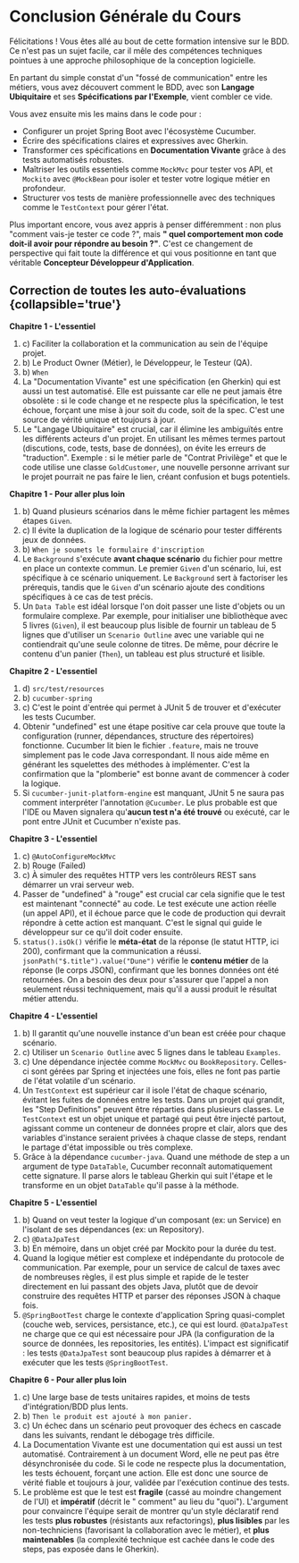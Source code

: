 # Conclusion Générale du Cours

Félicitations ! Vous êtes allé au bout de cette formation intensive sur le BDD. Ce n'est pas un sujet facile, car il
mêle des compétences techniques pointues à une approche philosophique de la conception logicielle.

En partant du simple constat d'un "fossé de communication" entre les métiers, vous avez découvert comment le BDD, avec
son **Langage Ubiquitaire** et ses **Spécifications par l'Exemple**, vient combler ce vide.

Vous avez ensuite mis les mains dans le code pour :

* Configurer un projet Spring Boot avec l'écosystème Cucumber.
* Écrire des spécifications claires et expressives avec Gherkin.
* Transformer ces spécifications en **Documentation Vivante** grâce à des tests automatisés robustes.
* Maîtriser les outils essentiels comme `MockMvc` pour tester vos API, et `Mockito` avec `@MockBean` pour isoler et
  tester votre logique métier en profondeur.
* Structurer vos tests de manière professionnelle avec des techniques comme le `TestContext` pour gérer l'état.

Plus important encore, vous avez appris à penser différemment : non plus "comment vais-je tester ce code ?", mais **"
quel comportement mon code doit-il avoir pour répondre au besoin ?"**. C'est ce changement de perspective qui fait toute
la différence et qui vous positionne en tant que véritable **Concepteur Développeur d'Application**.

## **Correction de toutes les auto-évaluations** {collapsible='true'}

**Chapitre 1 - L'essentiel**

1. c) Faciliter la collaboration et la communication au sein de l'équipe projet.
2. b) Le Product Owner (Métier), le Développeur, le Testeur (QA).
3. b) `When`
4. La "Documentation Vivante" est une spécification (en Gherkin) qui est aussi un test automatisé. Elle est puissante
   car elle ne peut jamais être obsolète : si le code change et ne respecte plus la spécification, le test échoue,
   forçant une mise à jour soit du code, soit de la spec. C'est une source de vérité unique et toujours à jour.
5. Le "Langage Ubiquitaire" est crucial, car il élimine les ambiguïtés entre les différents acteurs d'un projet. En
   utilisant les mêmes termes partout (discutions, code, tests, base de données), on évite les erreurs de "traduction".
   Exemple : si le métier parle de "Contrat Privilège" et que le code utilise une classe `GoldCustomer`, une nouvelle
   personne arrivant sur le projet pourrait ne pas faire le lien, créant confusion et bugs potentiels.

**Chapitre 1 - Pour aller plus loin**

1. b) Quand plusieurs scénarios dans le même fichier partagent les mêmes étapes `Given`.
2. c) Il évite la duplication de la logique de scénario pour tester différents jeux de données.
3. b) `When je soumets le formulaire d'inscription`
4. Le `Background` s'exécute **avant chaque scénario** du fichier pour mettre en place un contexte commun. Le premier
   `Given` d'un scénario, lui, est spécifique à ce scénario uniquement. Le `Background` sert à factoriser les prérequis,
   tandis que le `Given` d'un scénario ajoute des conditions spécifiques à ce cas de test précis.
5. Un `Data Table` est idéal lorsque l'on doit passer une liste d'objets ou un formulaire complexe. Par exemple, pour
   initialiser une bibliothèque avec 5 livres (`Given`), il est beaucoup plus lisible de fournir un tableau de 5 lignes
   que d'utiliser un `Scenario Outline` avec une variable qui ne contiendrait qu'une seule colonne de titres. De même,
   pour décrire le contenu d'un panier (`Then`), un tableau est plus structuré et lisible.

**Chapitre 2 - L'essentiel**

1. d) `src/test/resources`
2. b) `cucumber-spring`
3. c) C'est le point d'entrée qui permet à JUnit 5 de trouver et d'exécuter les tests Cucumber.
4. Obtenir "undefined" est une étape positive car cela prouve que toute la configuration (runner, dépendances, structure
   des répertoires) fonctionne. Cucumber lit bien le fichier `.feature`, mais ne trouve simplement pas le code Java
   correspondant. Il nous aide même en générant les squelettes des méthodes à implémenter. C'est la confirmation que
   la "plomberie" est bonne avant de commencer à coder la logique.
5. Si `cucumber-junit-platform-engine` est manquant, JUnit 5 ne saura pas comment interpréter l'annotation `@Cucumber`.
   Le plus probable est que l'IDE ou Maven signalera qu'**aucun test n'a été trouvé** ou exécuté, car le pont entre
   JUnit et Cucumber n'existe pas.

**Chapitre 3 - L'essentiel**

1. c) `@AutoConfigureMockMvc`
2. b) Rouge (Failed)
3. c) À simuler des requêtes HTTP vers les contrôleurs REST sans démarrer un vrai serveur web.
4. Passer de "undefined" à "rouge" est crucial car cela signifie que le test est maintenant "connecté" au code. Le test
   exécute une action réelle (un appel API), et il échoue parce que le code de production qui devrait répondre à cette
   action est manquant. C'est le signal qui guide le développeur sur ce qu'il doit coder ensuite.
5. `status().isOk()` vérifie le **méta-état** de la réponse (le statut HTTP, ici 200), confirmant que la communication a
   réussi. `jsonPath("$.title").value("Dune")` vérifie le **contenu métier** de la réponse (le corps JSON), confirmant
   que les bonnes données ont été retournées. On a besoin des deux pour s'assurer que l'appel a non seulement réussi
   techniquement, mais qu'il a aussi produit le résultat métier attendu.

**Chapitre 4 - L'essentiel**

1. b) Il garantit qu'une nouvelle instance d'un bean est créée pour chaque scénario.
2. c) Utiliser un `Scenario Outline` avec 5 lignes dans le tableau `Examples`.
3. c) Une dépendance injectée comme `MockMvc` ou `BookRepository`. Celles-ci sont gérées par Spring et injectées une
   fois, elles ne font pas partie de l'état volatile d'un scénario.
4. Un `TestContext` est supérieur car il isole l'état de chaque scénario, évitant les fuites de données entre les tests.
   Dans un projet qui grandit, les "Step Definitions" peuvent être réparties dans plusieurs classes. Le `TestContext`
   est un objet unique et partagé qui peut être injecté partout, agissant comme un conteneur de données propre et clair,
   alors que des variables d'instance seraient privées à chaque classe de steps, rendant le partage d'état impossible ou
   très complexe.
5. Grâce à la dépendance `cucumber-java`. Quand une méthode de step a un argument de type `DataTable`, Cucumber
   reconnaît automatiquement cette signature. Il parse alors le tableau Gherkin qui suit l'étape et le transforme en un
   objet `DataTable` qu'il passe à la méthode.

**Chapitre 5 - L'essentiel**

1. b) Quand on veut tester la logique d'un composant (ex: un Service) en l'isolant de ses dépendances (ex: un
   Repository).
2. c) `@DataJpaTest`
3. b) En mémoire, dans un objet créé par Mockito pour la durée du test.
4. Quand la logique métier est complexe et indépendante du protocole de communication. Par exemple, pour un service de
   calcul de taxes avec de nombreuses règles, il est plus simple et rapide de le tester directement en lui passant des
   objets Java, plutôt que de devoir construire des requêtes HTTP et parser des réponses JSON à chaque fois.
5. `@SpringBootTest` charge le contexte d'application Spring quasi-complet (couche web, services, persistance, etc.), ce
   qui est lourd. `@DataJpaTest` ne charge que ce qui est nécessaire pour JPA (la configuration de la source de données,
   les repositories, les entités). L'impact est significatif : les tests `@DataJpaTest` sont beaucoup plus rapides à
   démarrer et à exécuter que les tests `@SpringBootTest`.

**Chapitre 6 - Pour aller plus loin**

1. c) Une large base de tests unitaires rapides, et moins de tests d'intégration/BDD plus lents.
2. b) `Then le produit est ajouté à mon panier.`
3. c) Un échec dans un scénario peut provoquer des échecs en cascade dans les suivants, rendant le débogage très
   difficile.
4. La Documentation Vivante est une documentation qui est aussi un test automatisé. Contrairement à un document Word,
   elle ne peut pas être désynchronisée du code. Si le code ne respecte plus la documentation, les tests échouent,
   forçant une action. Elle est donc une source de vérité fiable et toujours à jour, validée par l'exécution continue
   des tests.
5. Le problème est que le test est **fragile** (cassé au moindre changement de l'UI) et **impératif** (décrit le "
   comment" au lieu du "quoi"). L'argument pour convaincre l'équipe serait de montrer qu'un style déclaratif rend les
   tests **plus robustes** (résistants aux refactorings), **plus lisibles** par les non-techniciens (favorisant la
   collaboration avec le métier), et **plus maintenables** (la complexité technique est cachée dans le code des steps,
   pas exposée dans le Gherkin).